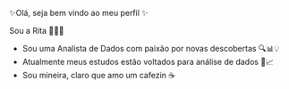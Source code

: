 ✨Olá, seja bem vindo ao meu perfil ✨ 
 
  Sou a Rita 👩🏻‍💻

- Sou uma Analista de Dados com paixão por novas descobertas 🔍📊💡
- Atualmente meus estudos estão voltados para análise de dados 📘📈
- Sou mineira, claro que amo um cafezin ☕
